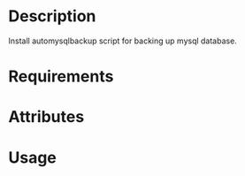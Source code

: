 Description
===========
Install automysqlbackup script for backing up mysql database.

Requirements
============

Attributes
==========

Usage
=====

